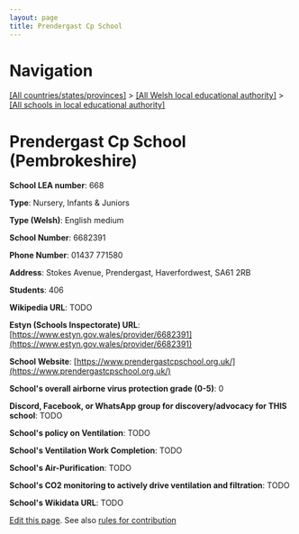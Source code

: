 ```yaml
---
layout: page
title: Prendergast Cp School
---
```

# Navigation

[[All countries/states/provinces]](../../..) > [[All Welsh local educational authority]](../..) > [[All schools in local educational authority]](..)

# Prendergast Cp School (Pembrokeshire)

**School LEA number**: 668

**Type**: Nursery, Infants & Juniors

**Type (Welsh)**: English medium

**School Number**: 6682391

**Phone Number**: 01437 771580

**Address**: Stokes Avenue, Prendergast, Haverfordwest, SA61 2RB

**Students**: 406

**Wikipedia URL**: TODO

**Estyn (Schools Inspectorate) URL**: [https://www.estyn.gov.wales/provider/6682391](https://www.estyn.gov.wales/provider/6682391)

**School Website**: [https://www.prendergastcpschool.org.uk/](https://www.prendergastcpschool.org.uk/)

**School's overall airborne virus protection grade (0-5)**: 0

**Discord, Facebook, or WhatsApp group for discovery/advocacy for THIS school**: TODO

**School's policy on Ventilation**: TODO

**School's Ventilation Work Completion**: TODO

**School's Air-Purification**: TODO

**School's CO2 monitoring to actively drive ventilation and filtration**: TODO

**School's Wikidata URL**: TODO




[Edit this page](https://github.com/VentilationProject/Wales/edit/prif/./Pembrokeshire/Prendergast_Cp_School.md). See also [rules for contribution](../../../contribution-rules/)